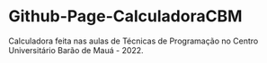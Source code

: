 # Github-Page-CalculadoraCBM

Calculadora feita nas aulas de Técnicas de Programação no Centro Universitário Barão de Mauá - 2022.
